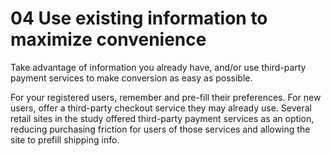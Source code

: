 # 04 Use existing information to maximize convenience

Take advantage of information you already have, and/or use third-party payment services to make conversion as easy as possible.

For your registered users, remember and pre-fill their preferences. For new users, offer a third-party checkout service they may already use. Several retail sites in the study offered third-party payment services as an option, reducing purchasing friction for users of those services and allowing the site to prefill shipping info.
